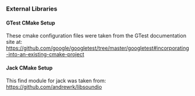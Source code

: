 ### External Libraries 

#### GTest CMake Setup

These cmake configuration files were taken from the GTest documentation site at: https://github.com/google/googletest/tree/master/googletest#incorporating-into-an-existing-cmake-project

#### Jack CMake Setup

This find module for jack was taken from: https://github.com/andrewrk/libsoundio

